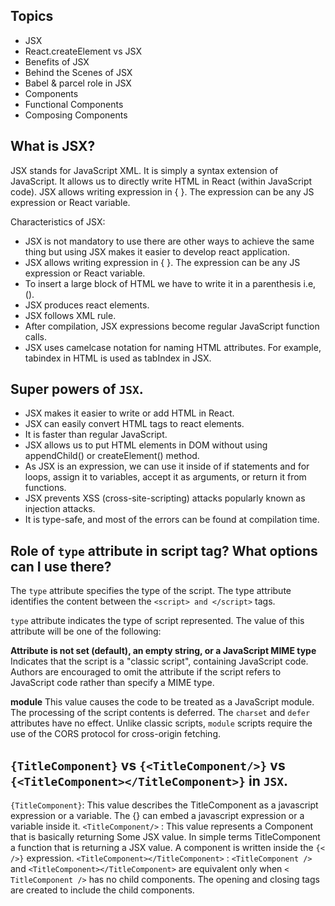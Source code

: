## Topics
- JSX
- React.createElement vs JSX
- Benefits of JSX
- Behind the Scenes of JSX
- Babel & parcel role in JSX
- Components
- Functional Components
- Composing Components 

## What is JSX?
JSX stands for JavaScript XML. It is simply a syntax extension of JavaScript. It allows us to directly write HTML in React (within JavaScript code). JSX allows writing expression in { }. The expression can be any JS expression or React variable.

Characteristics of JSX:

- JSX is not mandatory to use there are other ways to achieve the same thing but using JSX makes it easier to develop react application.
- JSX allows writing expression in { }. The expression can be any JS expression or React variable.
- To insert a large block of HTML we have to write it in a parenthesis i.e, ().
- JSX produces react elements.
- JSX follows XML rule.
- After compilation, JSX expressions become regular JavaScript function calls.
- JSX uses camelcase notation for naming HTML attributes. For example, tabindex in HTML is used as tabIndex in JSX.


## Super powers of `JSX`.
- JSX makes it easier to write or add HTML in React.
- JSX can easily convert HTML tags to react elements.
- It is faster than regular JavaScript.
- JSX allows us to put HTML elements in DOM without using appendChild() or createElement() method.
- As JSX is an expression, we can use it inside of if statements and for loops, assign it to variables, accept it as arguments, or return it from functions.
- JSX prevents XSS (cross-site-scripting) attacks popularly known as injection attacks.
- It is type-safe, and most of the errors can be found at compilation time.


## Role of `type` attribute in script tag? What options can I use there?
The `type` attribute specifies the type of the script. The type attribute identifies the content between the `<script> and </script>` tags.

`type` attribute indicates the type of script represented. The value of this attribute will be one of the following:

**Attribute is not set (default), an empty string, or a JavaScript MIME type**
Indicates that the script is a "classic script", containing JavaScript code. Authors are encouraged to omit the attribute if the script refers to JavaScript code rather than specify a MIME type.

**module**
This value causes the code to be treated as a JavaScript module. The processing of the script contents is deferred. The `charset` and `defer` attributes have no effect. Unlike classic scripts, `module` scripts require the use of the CORS protocol for cross-origin fetching.

## `{TitleComponent}` vs `{<TitleComponent/>}` vs `{<TitleComponent></TitleComponent>}` in `JSX`.
`{TitleComponent}`: This value describes the TitleComponent as a javascript expression or a variable. The {} can embed a javascript expression or a variable inside it.
`<TitleComponent/>` : This value represents a Component that is basically returning Some JSX value. In simple terms TitleComponent a function that is returning a JSX value. A component is written inside the `{<  />}` expression.
`<TitleComponent></TitleComponent>` : `<TitleComponent />` and `<TitleComponent></TitleComponent>` are equivalent only when `< TitleComponent />` has no child components. The opening and closing tags are created to include the child components.
